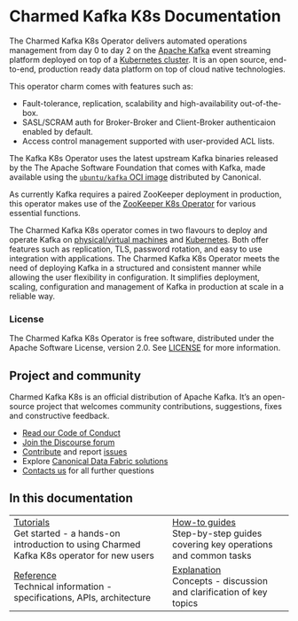 # Charmed Kafka K8s Documentation

The Charmed Kafka K8s Operator delivers automated operations management from day 0 to day 2 on the [Apache Kafka](https://kafka.apache.org) event streaming platform deployed on top of a [Kubernetes cluster](https://kubernetes.io/). It is an open source, end-to-end, production ready data platform on top of cloud native technologies.

This operator charm comes with features such as:
- Fault-tolerance, replication, scalability and high-availability out-of-the-box.
- SASL/SCRAM auth for Broker-Broker and Client-Broker authenticaion enabled by default.
- Access control management supported with user-provided ACL lists.

The Kafka K8s Operator uses the latest upstream Kafka binaries released by the The Apache Software Foundation that comes with Kafka, made available using the [`ubuntu/kafka` OCI image](https://registry.hub.docker.com/r/ubuntu/kafka) distributed by Canonical.

As currently Kafka requires a paired ZooKeeper deployment in production, this operator makes use of the [ZooKeeper K8s Operator](https://github.com/canonical/zookeeper-k8s-operator) for various essential functions.

The Charmed Kafka K8s operator comes in two flavours to deploy and operate Kafka on [physical/virtual machines](https://github.com/canonical/kafka-operator) and [Kubernetes](https://github.com/canonical/kafka-k8s-operator). Both offer features such as replication, TLS, password rotation, and easy to use integration with applications. The Charmed Kafka K8s Operator meets the need of deploying Kafka in a structured and consistent manner while allowing the user flexibility in configuration. It simplifies deployment, scaling, configuration and management of Kafka in production at scale in a reliable way.

### License

The Charmed Kafka K8s Operator is free software, distributed under the Apache Software License, version 2.0. See [LICENSE](https://github.com/canonical/kafka-operator/blob/main/LICENSE) for more information.

## Project and community

Charmed Kafka K8s is an official distribution of Apache Kafka. It’s an open-source project that welcomes community contributions, suggestions, fixes and constructive feedback.
- [Read our Code of Conduct](https://ubuntu.com/community/code-of-conduct)
- [Join the Discourse forum](/tag/kafka-k8s)
- [Contribute](https://github.com/canonical/kafka-k8s-operator/blob/main/CONTRIBUTING.md) and report [issues](https://github.com/canonical/kafka-k8s-operator/issues/new)
- Explore [Canonical Data Fabric solutions](https://canonical.com/data)
- [Contacts us]([/t/charmed-kafka-k8s-documentation-reference-contacts/13206) for all further questions

## In this documentation

| | |
|--|--|
|  [Tutorials](/t/charmed-kafka-k8s-tutorial-overview/11945)</br>  Get started - a hands-on introduction to using Charmed Kafka K8s operator for new users </br> |  [How-to guides](/t/charmed-kafka-k8s-how-to-manage-units/10295) </br> Step-by-step guides covering key operations and common tasks |
| [Reference](https://charmhub.io/kafka-k8s/actions?channel=3/stable) </br> Technical information - specifications, APIs, architecture | [Explanation]() </br> Concepts - discussion and clarification of key topics  |
